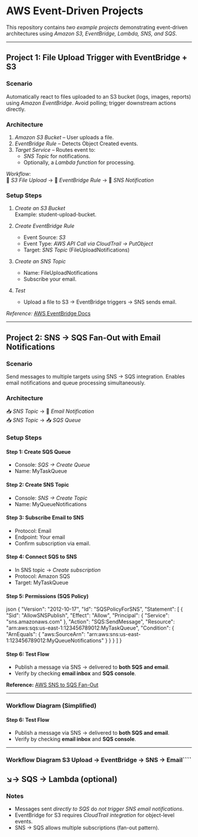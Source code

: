 # AWS Event-Driven Projects

This repository contains *two example projects* demonstrating event-driven architectures using *Amazon S3, EventBridge, Lambda, SNS, and SQS*.

---

## Project 1: File Upload Trigger with EventBridge + S3

### Scenario

Automatically react to files uploaded to an S3 bucket (logs, images, reports) using *Amazon EventBridge*. Avoid polling; trigger downstream actions directly.

### Architecture

1. *Amazon S3 Bucket* – User uploads a file.  
2. *EventBridge Rule* – Detects Object Created events.  
3. *Target Service* – Routes event to:
   - *SNS Topic* for notifications.
   - Optionally, a *Lambda function* for processing.

*Workflow:*  
📂 *S3 File Upload* → 🔔 *EventBridge Rule* → 📩 *SNS Notification*

### Setup Steps

1. *Create an S3 Bucket*  
   Example: student-upload-bucket.

2. *Create EventBridge Rule*  
   - Event Source: *S3*  
   - Event Type: *AWS API Call via CloudTrail → PutObject*  
   - Target: *SNS Topic* (FileUploadNotifications)

3. *Create an SNS Topic*  
   - Name: FileUploadNotifications  
   - Subscribe your email.

4. *Test*  
   - Upload a file to S3 → EventBridge triggers → SNS sends email.

*Reference:* [AWS EventBridge Docs](https://docs.aws.amazon.com/eventbridge/latest/userguide/event-types.html)

---

## Project 2: SNS → SQS Fan-Out with Email Notifications

### Scenario

Send messages to multiple targets using SNS → SQS integration. Enables email notifications and queue processing simultaneously.

### Architecture

📥 *SNS Topic* → 📧 *Email Notification*  
📥 *SNS Topic* → 📥 *SQS Queue*

### Setup Steps

#### Step 1: Create SQS Queue
- Console: *SQS → Create Queue*  
- Name: MyTaskQueue  

#### Step 2: Create SNS Topic
- Console: *SNS → Create Topic*  
- Name: MyQueueNotifications  

#### Step 3: Subscribe Email to SNS
- Protocol: Email  
- Endpoint: Your email  
- Confirm subscription via email.

#### Step 4: Connect SQS to SNS
- In SNS topic → *Create subscription*  
- Protocol: Amazon SQS  
- Target: MyTaskQueue  

#### Step 5: Permissions (SQS Policy)

json
{
  "Version": "2012-10-17",
  "Id": "SQSPolicyForSNS",
  "Statement": [
    {
      "Sid": "AllowSNSPublish",
      "Effect": "Allow",
      "Principal": { "Service": "sns.amazonaws.com" },
      "Action": "SQS:SendMessage",
      "Resource": "arn:aws:sqs:us-east-1:123456789012:MyTaskQueue",
      "Condition": { "ArnEquals": { "aws:SourceArn": "arn:aws:sns:us-east-1:123456789012:MyQueueNotifications" } }
    }
  ]
}
#### Step 6: Test Flow
- Publish a message via SNS → delivered to **both SQS and email**.  
- Verify by checking **email inbox** and **SQS console**.

**Reference:** [AWS SNS to SQS Fan-Out](https://docs.aws.amazon.com/sns/latest/dg/sns-send-message-to-sqs.html)

---

### Workflow Diagram (Simplified)

#### Step 6: Test Flow
- Publish a message via SNS → delivered to **both SQS and email**.  
- Verify by checking **email inbox** and **SQS console**.

---

### Workflow Diagram S3 Upload → EventBridge → SNS → Email````
↘→ SQS → Lambda (optional)   
---

### Notes

- Messages sent *directly to SQS* do *not trigger SNS email notifications*.  
- EventBridge for S3 requires *CloudTrail integration* for object-level events.  
- SNS → SQS allows multiple subscriptions (fan-out pattern).
